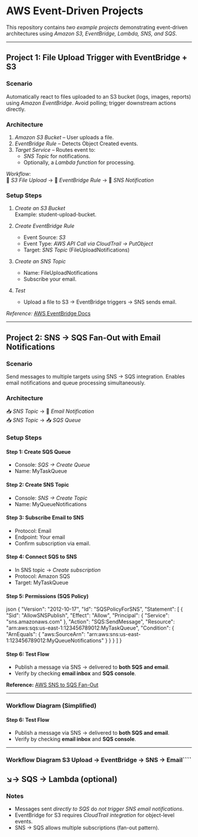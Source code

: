 # AWS Event-Driven Projects

This repository contains *two example projects* demonstrating event-driven architectures using *Amazon S3, EventBridge, Lambda, SNS, and SQS*.

---

## Project 1: File Upload Trigger with EventBridge + S3

### Scenario

Automatically react to files uploaded to an S3 bucket (logs, images, reports) using *Amazon EventBridge*. Avoid polling; trigger downstream actions directly.

### Architecture

1. *Amazon S3 Bucket* – User uploads a file.  
2. *EventBridge Rule* – Detects Object Created events.  
3. *Target Service* – Routes event to:
   - *SNS Topic* for notifications.
   - Optionally, a *Lambda function* for processing.

*Workflow:*  
📂 *S3 File Upload* → 🔔 *EventBridge Rule* → 📩 *SNS Notification*

### Setup Steps

1. *Create an S3 Bucket*  
   Example: student-upload-bucket.

2. *Create EventBridge Rule*  
   - Event Source: *S3*  
   - Event Type: *AWS API Call via CloudTrail → PutObject*  
   - Target: *SNS Topic* (FileUploadNotifications)

3. *Create an SNS Topic*  
   - Name: FileUploadNotifications  
   - Subscribe your email.

4. *Test*  
   - Upload a file to S3 → EventBridge triggers → SNS sends email.

*Reference:* [AWS EventBridge Docs](https://docs.aws.amazon.com/eventbridge/latest/userguide/event-types.html)

---

## Project 2: SNS → SQS Fan-Out with Email Notifications

### Scenario

Send messages to multiple targets using SNS → SQS integration. Enables email notifications and queue processing simultaneously.

### Architecture

📥 *SNS Topic* → 📧 *Email Notification*  
📥 *SNS Topic* → 📥 *SQS Queue*

### Setup Steps

#### Step 1: Create SQS Queue
- Console: *SQS → Create Queue*  
- Name: MyTaskQueue  

#### Step 2: Create SNS Topic
- Console: *SNS → Create Topic*  
- Name: MyQueueNotifications  

#### Step 3: Subscribe Email to SNS
- Protocol: Email  
- Endpoint: Your email  
- Confirm subscription via email.

#### Step 4: Connect SQS to SNS
- In SNS topic → *Create subscription*  
- Protocol: Amazon SQS  
- Target: MyTaskQueue  

#### Step 5: Permissions (SQS Policy)

json
{
  "Version": "2012-10-17",
  "Id": "SQSPolicyForSNS",
  "Statement": [
    {
      "Sid": "AllowSNSPublish",
      "Effect": "Allow",
      "Principal": { "Service": "sns.amazonaws.com" },
      "Action": "SQS:SendMessage",
      "Resource": "arn:aws:sqs:us-east-1:123456789012:MyTaskQueue",
      "Condition": { "ArnEquals": { "aws:SourceArn": "arn:aws:sns:us-east-1:123456789012:MyQueueNotifications" } }
    }
  ]
}
#### Step 6: Test Flow
- Publish a message via SNS → delivered to **both SQS and email**.  
- Verify by checking **email inbox** and **SQS console**.

**Reference:** [AWS SNS to SQS Fan-Out](https://docs.aws.amazon.com/sns/latest/dg/sns-send-message-to-sqs.html)

---

### Workflow Diagram (Simplified)

#### Step 6: Test Flow
- Publish a message via SNS → delivered to **both SQS and email**.  
- Verify by checking **email inbox** and **SQS console**.

---

### Workflow Diagram S3 Upload → EventBridge → SNS → Email````
↘→ SQS → Lambda (optional)   
---

### Notes

- Messages sent *directly to SQS* do *not trigger SNS email notifications*.  
- EventBridge for S3 requires *CloudTrail integration* for object-level events.  
- SNS → SQS allows multiple subscriptions (fan-out pattern).
